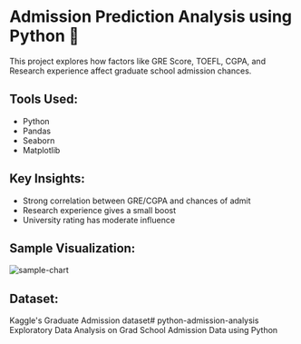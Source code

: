 # Admission Prediction Analysis using Python 🐍

This project explores how factors like GRE Score, TOEFL, CGPA, and Research experience affect graduate school admission chances.

## Tools Used:
- Python
- Pandas
- Seaborn
- Matplotlib

## Key Insights:
- Strong correlation between GRE/CGPA and chances of admit
- Research experience gives a small boost
- University rating has moderate influence

## Sample Visualization:
![sample-chart](chart.png)

## Dataset:
Kaggle's Graduate Admission dataset# python-admission-analysis
Exploratory Data Analysis on Grad School Admission Data using Python
